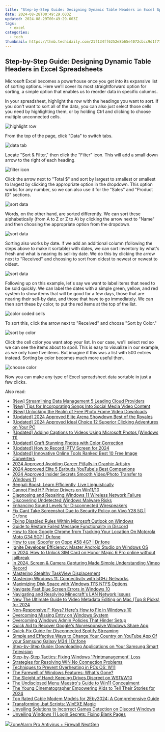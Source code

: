 ```yaml
---
title: "Step-by-Step Guide: Designing Dynamic Table Headers in Excel Spreadsheets"
date: 2024-08-28T00:49:29.603Z
updated: 2024-08-29T00:49:29.603Z
tags:
  - excel
categories:
  - tech
thumbnail: https://thmb.techidaily.com/21f134ff6252e8b65e4072cbcc9d1f7716bea3abeb6dec26820e9ae291c1ae1c.jpg
---
```


## Step-by-Step Guide: Designing Dynamic Table Headers in Excel Spreadsheets

Microsoft Excel becomes a powerhouse once you get into its expansive list of sorting options. Here we'll cover its most straightforward option for sorting, a simple option that enables us to reorder data in specific columns.

 In your spreadsheet, highlight the row with the headings you want to sort. If you don't want to sort all of the data, you can also just select those cells you need by highlighting them, or by holding Ctrl and clicking to choose multiple unconnected cells.

![highlight row](https://static1.howtogeekimages.com/wordpress/wp-content/uploads/2020/12/highlight-row.png) 

 From the top of the page, click "Data" to switch tabs.

![data tab](https://static1.howtogeekimages.com/wordpress/wp-content/uploads/2020/12/data-tab.png) 

 Locate "Sort & Filter," then click the "Filter" icon. This will add a small down arrow to the right of each heading.

![filter icon](https://static1.howtogeekimages.com/wordpress/wp-content/uploads/2020/12/filter.png) 

 Click the arrow next to "Total $" and sort by largest to smallest or smallest to largest by clicking the appropriate option in the dropdown. This option works for any number, so we can also use it for the "Sales" and "Product ID" sections.

![sort data](https://static1.howtogeekimages.com/wordpress/wp-content/uploads/2020/12/arrow-total.png) 

 Words, on the other hand, are sorted differently. We can sort these alphabetically (from A to Z or Z to A) by clicking the arrow next to "Name" and then choosing the appropriate option from the dropdown.

![sort data](https://static1.howtogeekimages.com/wordpress/wp-content/uploads/2020/12/arrow-sales.png) 

 Sorting also works by date. If we add an additional column (following the steps above to make it sortable) with dates, we can sort inventory by what's fresh and what is nearing its sell-by date. We do this by clicking the arrow next to "Received" and choosing to sort from oldest to newest or newest to oldest.

![sort data](https://static1.howtogeekimages.com/wordpress/wp-content/uploads/2020/12/arrow-received.png) 

 Following up on this example, let's say we want to label items that need to be sold quickly. We can label the dates with a simple green, yellow, and red system to show items that will be good for a few days, those that are nearing their sell-by date, and those that have to go immediately. We can then sort these by color, to put the red items at the top of the list.

![color coded cells](https://static1.howtogeekimages.com/wordpress/wp-content/uploads/2020/12/color-code.png) 

 To sort this, click the arrow next to "Received" and choose "Sort by Color."

![sort by color](https://static1.howtogeekimages.com/wordpress/wp-content/uploads/2020/12/sort-by-color.png) 

 Click the cell color you want atop your list. In our case, we'll select red so we can see the items about to spoil. This is easy to visualize in our example, as we only have five items. But imagine if this was a list with 500 entries instead. Sorting by color becomes much more useful then.

![choose color](https://static1.howtogeekimages.com/wordpress/wp-content/uploads/2020/12/red.png) 

 Now you can make any type of Excel spreadsheet data sortable in just a few clicks.

<ins class="adsbygoogle"
     style="display:block"
     data-ad-format="autorelaxed"
     data-ad-client="ca-pub-7571918770474297"
     data-ad-slot="1223367746"></ins>



<ins class="adsbygoogle"
     style="display:block"
     data-ad-client="ca-pub-7571918770474297"
     data-ad-slot="8358498916"
     data-ad-format="auto"
     data-full-width-responsive="true"></ins>

<span class="atpl-alsoreadstyle">Also read:</span>
<div><ul>
<li><a href="https://some-approaches.techidaily.com/new-streamlining-data-management-5-leading-cloud-providers/"><u>[New] Streamlining Data Management  5 Leading Cloud Providers</u></a></li>
<li><a href="https://facebook-videos.techidaily.com/new-tips-for-incorporating-songs-into-social-media-video-content/"><u>[New] Tips for Incorporating Songs Into Social Media Video Content</u></a></li>
<li><a href="https://some-skills.techidaily.com/new-unlocking-the-realm-of-free-photo-frame-video-downloads/"><u>[New] Unlocking the Realm of Free Photo Frame Video Downloads</u></a></li>
<li><a href="https://screen-activity-recording.techidaily.com/updated-2024-approved-elite-arena-showdown-best-of-the-royales/"><u>[Updated] 2024 Approved  Elite Arena Showdown  Best of the Royales</u></a></li>
<li><a href="https://visual-screen-recording.techidaily.com/updated-2024-approved-ideal-choice-12-superior-clicking-adventures-on-your-pc/"><u>[Updated] 2024 Approved  Ideal Choice  12 Superior Clicking Adventures on Your PC</u></a></li>
<li><a href="https://extra-resources.techidaily.com/updated-adding-captions-to-videos-using-microsoft-photos-windows-11/"><u>[Updated] Adding Captions to Videos Using Microsoft Photos (Windows 11)</u></a></li>
<li><a href="https://extra-resources.techidaily.com/updated-craft-stunning-photos-with-color-correction/"><u>[Updated] Craft Stunning Photos with Color Correction</u></a></li>
<li><a href="https://screen-video-capture.techidaily.com/updated-how-to-record-iptv-screen-for-2024/"><u>[Updated] How to Record IPTV Screen for 2024</u></a></li>
<li><a href="https://some-knowledge.techidaily.com/updated-innovative-online-tools-ranked-best-10-free-image-converters/"><u>[Updated] Innovative Online Tools Ranked  Best 10 Free Image Converters</u></a></li>
<li><a href="https://article-tips.techidaily.com/2024-approved-avoiding-career-pitfalls-in-graphic-artistry/"><u>2024 Approved  Avoiding Career Pitfalls in Graphic Artistry</u></a></li>
<li><a href="https://youtube-blog.techidaily.com/approved-elite-5-earbuds-youtubes-best-companions/"><u>2024 Approved  Elite 5 Earbuds  YouTube's Best Companions</u></a></li>
<li><a href="https://extra-support.techidaily.com/2024-approved-insider-secrets-smooth-videophoto-transfer-to-windows-11/"><u>2024 Approved  Insider Secrets  Smooth Video/Photo Transfer to Windows 11</u></a></li>
<li><a href="https://mondly-stories.techidaily.com/bengali-boost-learn-efficiently-live-linguistically/"><u>Bengali Boost: Learn Efficiently, Live Linguistically</u></a></li>
<li><a href="https://printer-issues.techidaily.com/cannot-find-hp-printer-drivers-on-win1110/"><u>Cannot Find HP Printer Drivers on Win11/10</u></a></li>
<li><a href="https://win11.techidaily.com/diagnosing-and-repairing-windows-11-wireless-network-failure/"><u>Diagnosing and Repairing Windows 11 Wireless Network Failure</u></a></li>
<li><a href="https://win11.techidaily.com/discovering-undetected-windows-malware-risks/"><u>Discovering Undetected Windows Malware Risks</u></a></li>
<li><a href="https://win11.techidaily.com/enhancing-sound-levels-for-disconnected-wirespeakers/"><u>Enhancing Sound Levels for Disconnected Wirespeakers</u></a></li>
<li><a href="https://howto.techidaily.com/fix-cant-take-screenshot-due-to-security-policy-on-vivo-y28-5g-drfone-by-drfone-fix-android-problems-fix-android-problems/"><u>Fix Cant Take Screenshot Due to Security Policy on Vivo Y28 5G | Dr.fone</u></a></li>
<li><a href="https://win11.techidaily.com/fixing-disabled-rules-within-microsoft-outlook-on-windows/"><u>Fixing Disabled Rules Within Microsoft Outlook on Windows</u></a></li>
<li><a href="https://win11.techidaily.com/guide-to-restore-failed-message-functionality-in-discord/"><u>Guide to Restore Failed Message Functionality in Discord</u></a></li>
<li><a href="https://fake-location.techidaily.com/how-to-stop-google-chrome-from-tracking-your-location-on-motorola-moto-g34-5g-drfone-by-drfone-virtual-android/"><u>How to Stop Google Chrome from Tracking Your Location On Motorola Moto G34 5G? | Dr.fone</u></a></li>
<li><a href="https://android-pokemon-go.techidaily.com/how-to-use-ispoofer-on-oppo-a58-4g-drfone-by-drfone-virtual-android/"><u>How to use iSpoofer on Oppo A58 4G? | Dr.fone</u></a></li>
<li><a href="https://win11.techidaily.com/ignite-developer-efficiency-master-android-studio-on-windows-os/"><u>Ignite Developer Efficiency: Master Android Studio on Windows OS</u></a></li>
<li><a href="https://sim-unlock.techidaily.com/in-2024-how-to-unlock-sim-card-on-honor-magic-6-pro-online-without-jailbreak-by-drfone-android/"><u>In 2024, How to Unlock SIM Card on Honor Magic 6 Pro online without jailbreak</u></a></li>
<li><a href="https://vimeo-videos.techidaily.com/in-2024-screen-and-camera-capturing-made-simple-understanding-vimeo-record/"><u>In 2024, Screen & Camera Capturing Made Simple  Understanding Vimeo Record</u></a></li>
<li><a href="https://win11.techidaily.com/mastering-stealthy-taskview-displacement/"><u>Mastering Stealthy TaskView Displacement</u></a></li>
<li><a href="https://win11.techidaily.com/mastering-windows-11-connectivity-with-5ghz-networks/"><u>Mastering Windows 11: Connectivity with 5GHz Networks</u></a></li>
<li><a href="https://win11.techidaily.com/maximizing-disk-space-with-windows-11s-ntfs-options/"><u>Maximizing Disk Space with Windows 11'S NTFS Options</u></a></li>
<li><a href="https://win11.techidaily.com/navigate-past-blue-screen-errors-in-windows-10/"><u>Navigate Past Blue Screen Errors in Windows 10</u></a></li>
<li><a href="https://win11.techidaily.com/navigating-and-resolving-minecrafts-lan-network-issues/"><u>Navigating and Resolving Minecraft's LAN Network Issues</u></a></li>
<li><a href="https://ai-driven-video-production.techidaily.com/new-the-ultimate-guide-to-video-metadata-editing-on-mac-top-8-picks-for-2024/"><u>New The Ultimate Guide to Video Metadata Editing on Mac (Top 8 Picks) for 2024</u></a></li>
<li><a href="https://win11.techidaily.com/non-responsive-f-keys-heres-how-to-fix-in-windows-10/"><u>Non-Responsive F-Keys? Here's How to Fix in Windows 10</u></a></li>
<li><a href="https://win11.techidaily.com/overcoming-missing-entry-on-windows-system/"><u>Overcoming Missing Entry on Windows System</u></a></li>
<li><a href="https://win11.techidaily.com/overcoming-windows-admin-policies-that-hinder-setup/"><u>Overcoming Windows Admin Policies That Hinder Setup</u></a></li>
<li><a href="https://win11.techidaily.com/quick-aid-to-recover-googles-nonresponsive-windows-share-app/"><u>Quick Aid to Recover Google's Nonresponsive Windows Share App</u></a></li>
<li><a href="https://win11.techidaily.com/quick-fix-guide-for-disconnected-spotify-streaming/"><u>Quick-Fix Guide for Disconnected Spotify Streaming</u></a></li>
<li><a href="https://location-social.techidaily.com/simple-and-effective-ways-to-change-your-country-on-youtube-app-of-your-samsung-galaxy-m34-drfone-by-drfone-virtual-android/"><u>Simple and Effective Ways to Change Your Country on YouTube App Of your Samsung Galaxy M34 | Dr.fone</u></a></li>
<li><a href="https://technical-tips.techidaily.com/step-by-step-guide-downloading-applications-on-your-samsung-smart-television/"><u>Step-by-Step Guide: Downloading Applications on Your Samsung Smart Television</u></a></li>
<li><a href="https://win11.techidaily.com/step-by-step-tactics-fixing-windows-printmanagement-loss/"><u>Step-by-Step Tactics: Fixing Windows 'Printmanagement' Loss</u></a></li>
<li><a href="https://win11.techidaily.com/strategies-for-resolving-win-no-connection-problems/"><u>Strategies for Resolving WIN No Connection Problems</u></a></li>
<li><a href="https://win11.techidaily.com/techniques-to-prevent-overheating-in-pcs-os-w11/"><u>Techniques to Prevent Overheating in PCs OS: W11</u></a></li>
<li><a href="https://win11.techidaily.com/the-farewell-of-windows-features-whats-gone/"><u>The Farewell of Windows Features: What's Gone?</u></a></li>
<li><a href="https://win11.techidaily.com/the-sleight-of-hand-keeping-drives-discreet-on-ws11w10/"><u>The Sleight of Hand: Keeping Drives Discreet on WS11/W10</u></a></li>
<li><a href="https://win11.techidaily.com/the-undisclosed-menu-maestros-guide-to-win11-concealment/"><u>The Undisclosed Menu Maestro's Guide to Win11 Concealment</u></a></li>
<li><a href="https://ai-video-tools.techidaily.com/the-young-cinematographer-empowering-kids-to-tell-their-stories-for-2024/"><u>The Young Cinematographer Empowering Kids to Tell Their Stories for 2024</u></a></li>
<li><a href="https://buynow-info.techidaily.com/top-rated-cable-modem-models-for-2eby2024-a-comprehensive-guide/"><u>Top Rated Cable Modem Models for 2Eby2024: A Comprehensive Guide</u></a></li>
<li><a href="https://win11.techidaily.com/transforming-bat-scripts-winexe-magic/"><u>Transforming .bat Scripts: WinEXE Magic</u></a></li>
<li><a href="https://win11.techidaily.com/unveiling-solutions-to-incorrect-games-detection-on-discord-windows/"><u>Unveiling Solutions to Incorrect Games Detection on Discord Windows</u></a></li>
<li><a href="https://win11.techidaily.com/unveiling-windows-11-login-secrets-fixing-blank-pages/"><u>Unveiling Windows 11 Login Secrets: Fixing Blank Pages</u></a></li>
</ul></div>

<!-- affiliate ads begin -->
<a href="https://estore.zonealarm.com/order/checkout.php?PRODS=38658749&QTY=1&AFFILIATE=108875&CART=1"><img src="https://sc1.checkpoint.com/sc1/za/images/boxes/pa_500.png" border="0">ZoneAlarm Pro Antivirus + Firewall NextGen</a>
<!-- affiliate ads end -->